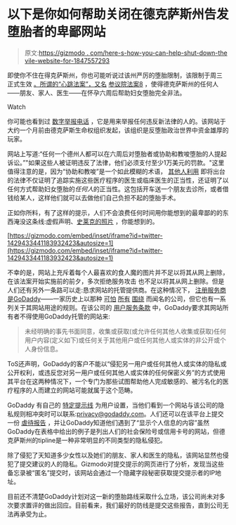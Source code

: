 # 以下是你如何帮助关闭在德克萨斯州告发堕胎者的卑鄙网站

> 原文:[https://gizmodo . com/here-s-how-you-can-help-shut-down-the vile-website-for-1847557293](https://gizmodo.com/here-s-how-you-can-help-shut-down-the-vile-website-for-1847557293)

即使你不住在得克萨斯州，你也可能听说过该州严厉的堕胎限制，该限制于周三 正式生效 [。所谓的“心跳法案”，又名](https://www.usatoday.com/story/news/politics/2021/09/01/texas-abortion-law-what-to-know/5679581001/) [参议院法案8](https://legiscan.com/TX/bill/SB8/2021) ，使得德克萨斯州的任何人——朋友、家人、医生——在怀孕六周后帮助妇女堕胎完全非法。

Watch

你可能也看到过 [数字举报电话](https://prolifewhistleblower.com/) ，它是用来举报任何违反新法律的人的。该网站于大约一个月前由德克萨斯生命权组织发起，该组织是反堕胎政治世界中资金雄厚的玩家。

网站上写道:“任何一个德州人都可以在六周后对堕胎者或协助和教唆堕胎的人提起诉讼。”"如果这些人被证明违反了法律，他们必须支付至少1万美元的罚款。"这里值得注意的是，因为“协助和教唆”是一个如此模糊的术语， [其他人利用](https://www.texastribune.org/2021/05/13/texas-heartbeat-abortion-six-weeks/) 即将出台的法律不仅证明了追踪实施这些医疗程序的医生或临床医生的正当性，还证明了以任何方式帮助妇女堕胎的*任何人*的正当性。这包括开车送一个朋友去诊所，或者借钱给某人，这样他们就可以去做他们自己负担不起的堕胎手术。

正如你所料，有了这样的提示，人们不会浪费任何时间用你能想到的最卑鄙的的东西淹没这条线:虚假声明、[史莱克的照片](https://www.themarysue.com/anti-abortion-tip-line-gets-shrek-porn-and-memes/) ，你能想到的。

 [https://gizmodo.com/embed/inset/iframe?id=twitter-1429433441183932423&autosize=1](https://gizmodo.com/embed/inset/iframe?id=twitter-1429433441183932423&autosize=1) 

不幸的是，网站上充斥着每个人最喜欢的食人魔的图片并不足以将其从网上删除，在该法案开始实施前的前夕，多次拒绝服务攻击 也不足以将其从网上删除。但是人们还有另外一条路可以走:恳求网站的托管提供商。在这种情况下， [注册服务商是GoDaddy](https://builtwith.com/prolifewhistleblower.com)——一家历史上以那种 [可怕](https://gizmodo.com/as-if-you-needed-another-reason-to-hate-f-cking-godaddy-5870559) [所有](https://gizmodo.com/godaddy-was-apparently-hacked-last-year-so-check-your-1843265524) [围绕](https://gizmodo.com/attackers-dupe-godaddy-staff-into-helping-them-take-dow-1845733837) 而闻名的公司，但它也有一系列关于其网站用途的规则。在该公司的 [用户服务条款](https://www.godaddy.com/legal/agreements/universal-terms-of-service-agreement) 中，GoDaddy要求其网站所有者不得使用GoDaddy托管的网站来:

> 未经明确的事先书面同意，收集或获取(或允许任何其他人收集或获取)任何用户内容(定义如下)或任何关于其他用户或任何其他人或实体的非公开或个人身份信息。

ToS还声明，GoDaddy的客户不能以“侵犯另一用户或任何其他人或实体的隐私或公开权利，或违反您对另一用户或任何其他人或实体的任何保密义务”的方式使用其平台在这两种情况下，一个专门为那些试图帮助他人完成敏感的、被污名化的医疗程序的人而建立的网站可能就属于这个范畴。

GoDaddy 有自己的 [特定提示线](https://www.godaddy.com/help/reporting-abuse-27154) 为用户设置，当他们看到一个网站与该公司的隐私规则相冲突时可以联系:privacy@godaddy.com。人们还可以在该平台上提交一份 [虐待报告](https://supportcenter.godaddy.com/AbuseReport?) ，并让GoDaddy知道他们遇到了“显示个人信息的内容”虽然GoDaddy在表格中给出的例子是列出人们的社会保险号或信用卡号的网站，但德克萨斯州的tipline是一种非常明显的不同类型的隐私侵犯。

除了侵犯了天知道多少女性以及她们的朋友、家人和医生的隐私，该网站显然也侵犯了提交建议的人的隐私。Gizmodo对提交提示的网页进行了分析，发现当这些备忘录被“匿名”提交时，该网站会通过一个隐藏字段秘密获取提交提示者的IP地址。

目前还不清楚GoDaddy计划对这一新的堕胎路线采取什么立场，该公司尚未对多次要求置评的做出回应。目前看来，我们最好的防线是提交这些报告，直到公司无法再承受为止。
